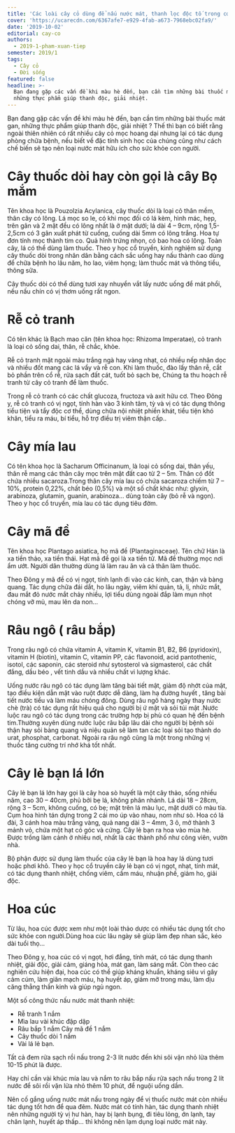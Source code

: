 ```yaml
---
title: 'Các loài cây cỏ dùng để nấu nước mát, thanh lọc độc tố trong cơ thể'
cover: 'https://ucarecdn.com/6367afe7-e929-4fab-a673-7968ebc02fa9/'
date: '2019-10-02'
editorial: cay-co
authors:
  - 2019-1-pham-xuan-tiep
semester: 2019/1
tags:
  - Cây cỏ
  - Đời sống
featured: false
headline: >-
  Bạn đang gặp các vấn đề khi màu hè đến, bạn cần tìm những bài thuốc mát gan,
  những thực phẩm giúp thanh độc, giải nhiệt.
---
```

Bạn đang gặp các vấn đề khi màu hè đến, bạn cần tìm những bài thuốc mát gan, những thực phẩm giúp thanh độc, giải nhiệt ? Thế thì bạn có biết rằng ngoài thiên nhiên có rất nhiều cây cỏ mọc hoang dại nhưng lại có tác dụng phòng chữa bệnh, nếu biết về đặc tính sinh học của chúng cũng như cách chế biến sẽ tạo nên loại nước mát hữu ích cho sức khỏe con người. 

# Cây thuốc dòi hay còn gọi là cây Bọ mắm

Tên khoa học là Pouzolzia Acylanica, cây thuốc dòi là loại cỏ thân mềm, thân cây có lông. Lá mọc so le, có khi mọc đối có lá kèm, hình mác, hẹp, trên gân và 2 mặt đều có lông nhất là ở mặt dưới; lá dài 4 – 9cm, rộng 1,5- 2,5cm có 3 gân xuất phát từ cuống, cuống dài 5mm có lông trắng. Hoa tự đơn tính mọc thành tim co. Quả hình trứng nhọn, có bao hoa có lông. Toàn cây, lá có thể dùng làm thuốc. Theo y học cổ truyền, kinh nghiệm sử dụng cây thuốc dòi trong nhân dân bằng cách sắc uống hay nấu thành cao dùng để chữa bệnh ho lâu năm, ho lao, viêm họng; làm thuốc mát và thông tiểu, thông sữa.

Cây thuốc dòi có thể dùng tươi xay nhuyển vắt lấy nước uống để mát phổi, nếu nấu chín có vị thơm uống rất ngon.

# Rễ cỏ tranh

Có tên khác là Bạch mao căn (tên khoa học: Rhizoma Imperatae), cỏ tranh là loại cỏ sống dai, thân, rễ chắc, khỏe.

Rễ cỏ tranh mặt ngoài màu trắng ngà hay vàng nhạt, có nhiều nếp nhăn dọc và nhiều đốt mang các lá vẩy và rễ con. Khi làm thuốc, đào lấy thân rễ, cắt bỏ phần trên cổ rễ, rửa sạch đất cát, tuốt bỏ sạch bẹ, Chúng ta thu hoạch rễ tranh từ cây cỏ tranh để làm thuốc.

Trong rễ cỏ tranh có các chất glucoza, fructoza và axit hữu cơ. Theo Đông y, rễ cỏ tranh có vị ngọt, tính hàn vào 3 kinh tâm, tỳ và vị có tác dụng thông tiểu tiện và tẩy độc cơ thể, dùng chữa nội nhiệt phiền khát, tiểu tiện khó khăn, tiểu ra máu, bí tiểu, hỗ trợ điều trị viêm thận cấp..


# Cây mía lau 

Có tên khoa học là Sacharum Officinanum, là loại cỏ sống dai, thân yếu, thân rễ mang các thân cây mọc trên mặt đất cao từ 2 – 5m. Thân có đốt chứa nhiều sacaroza.Trong thân cây mía lau có chứa sacaroza chiếm từ 7 – 10%, protein 0,22%, chất béo (0,5%) và một số chất khác như: glyxin, arabinoza, glutamin, guanin, arabinoza… dùng toàn cây (bỏ rễ và ngọn). Theo y học cổ truyền, mía lau có tác dụng tiêu đờm.


# Cây mã đề

Tên khoa học Plantago asiatica, họ mã đề (Plantaginaceae). Tên chữ Hán là xa tiền thảo, xa tiền thái. Hạt mã đề gọi là xa tiền tử. Mã đề thường mọc nơi ẩm ướt. Người dân thường dùng lá làm rau ăn và cả thân làm thuốc.

Theo Đông y mã đề có vị ngọt, tính lạnh đi vào các kinh, can, thận và bàng quang. Tác dụng chữa đái dắt, ho lâu ngày, viêm khí quản, tả, lị, nhức mắt, đau mắt đỏ nước mắt chảy nhiều, lợi tiểu dùng ngoài đắp làm mụn nhọt chóng vỡ mủ, mau lên da non…

# Râu ngô ( râu bắp)

Trong râu ngô có chứa vitamin A, vitamin K, vitamin B1, B2, B6 (pyridoxin), vitamin H (biotin), vitamin C, vitamin PP, các flavonoid, acid pantothenic, isotol, các saponin, các steroid như sytosterol và sigmasterol, các chất đắng, dầu béo , vết tinh dầu và nhiều chất vi lượng khác.


Uống nước râu ngô có tác dụng làm tăng bài tiết mật, giảm độ nhớt của mật, tạo điều kiện dẫn mật vào ruột được dễ dàng, làm hạ đường huyết , tăng bài tiết nước tiểu và làm máu chóng đông. Dùng râu ngô hàng ngày thay nước chè (trà) có tác dụng rất hiệu quả cho người bị ứ mật và sỏi túi mật .Nước luộc rau ngô có tác dụng trong các trường hợp bị phù có quan hệ đến bệnh tim.Thường xuyên dùng nước luộc râu bắp lâu dài cho người bị bệnh sỏi thận hay sỏi bàng quang và niệu quản sẽ làm tan các loại sỏi tạo thành do urat, phosphat, carbonat. Ngoài ra râu ngô cũng là một trong những vị thuốc tăng cường trí nhớ khá tốt nhất. 


# Cây lẻ bạn lá lớn

Cây lẻ bạn lá lớn hay gọi là cây hoa sò huyết  là một cây thảo, sống nhiều năm, cao 30 – 40cm, phủ bởi bẹ lá, không phân nhánh. Lá dài 18 – 28cm, rộng 3 – 5cm, không cuống, có bẹ; mặt trên lá màu lục, mặt dưới có màu tía. Cụm hoa hình tán dựng trong 2 cái mo úp vào nhau, nom như sò. Hoa có lá đài, 3 cánh hoa màu trắng vàng, quả nang dài 3 – 4mm, 3 ô, mở thành 3 mảnh vỏ, chứa một hạt có góc và cứng. Cây lẻ bạn ra hoa vào mùa hè. Được trồng làm cảnh ở nhiều nơi, nhất là các thành phố như công viên, vườn nhà.

Bộ phận được sử dụng làm thuốc của cây lẻ bạn là hoa hay lá dùng tươi hoặc phơi khô. Theo y học cổ truyền cây lẻ bạn có vị ngọt, nhạt, tính mát, có tác dụng thanh nhiệt, chống viêm, cầm máu, nhuận phế, giảm ho, giải độc. 

# Hoa cúc

Từ lâu, hoa cúc được xem như một loài thảo dược có nhiều tác dụng tốt cho sức khỏe con người.Dùng hoa cúc lâu ngày sẽ giúp làm đẹp nhan sắc, kéo dài tuổi thọ…

Theo Đông y, hoa cúc có vị ngọt, hơi đắng, tính mát, có tác dụng thanh nhiệt, giải độc, giải cảm, giáng hỏa, mát gan, làm sáng mắt. Còn theo các nghiên cứu hiện đại, hoa cúc có thể giúp kháng khuẩn, kháng siêu vi gây cảm cúm, làm giãn mạch máu, hạ huyết áp, giảm mỡ trong máu, làm dịu căng thẳng thần kinh và giúp ngủ ngon.

Một số công thức nấu nước mát thanh nhiệt:

- Rễ tranh 1 nắm
- Mìa lau vài khúc đập dập
- Râu bắp 1 nắm Cây mã đề 1 nắm
- Cây thuốc dòi 1 nắm
- Vài lá lẻ bạn.

Tất cả đem rửa sạch rồi nấu trong 2-3 lít nước đến khi sôi vặn nhỏ lửa thêm 10-15 phút là được.

Hay chỉ cần vài khúc mía lau và nắm to râu bắp nấu rửa sạch nấu trong 2 lít nước để sôi rồi vặn lửa nhỏ thêm 10 phút, để nguội uống dần.

Nên cố gắng uống nước mát nấu trong ngày để vị thuốc nước mát còn nhiều tác dụng tốt hơn để qua đêm. Nước mát có tính hàn, tác dụng thanh nhiệt nên những người tỳ vị hư hàn, hay bị lạnh bụng, đi tiêu lỏng, ớn lạnh, tay chân lạnh, huyết áp thấp… thì không nên lạm dụng loại nước mát này.
